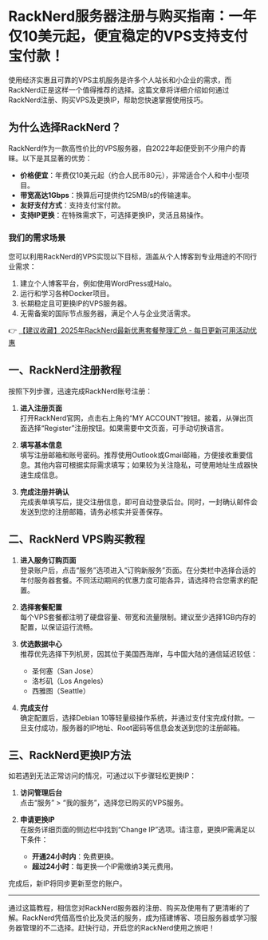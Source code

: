 # RackNerd服务器注册与购买指南：一年仅10美元起，便宜稳定的VPS支持支付宝付款！

使用经济实惠且可靠的VPS主机服务是许多个人站长和小企业的需求，而RackNerd正是这样一个值得推荐的选择。这篇文章将详细介绍如何通过RackNerd注册、购买VPS及更换IP，帮助您快速掌握使用技巧。

## 为什么选择RackNerd？

RackNerd作为一款高性价比的VPS服务器，自2022年起便受到不少用户的青睐。以下是其显著的优势：

- **价格便宜**：年费仅10美元起（约合人民币80元），非常适合个人和中小型项目。
- **带宽高达1Gbps**：换算后可提供约125MB/s的传输速率。
- **友好支付方式**：支持支付宝付款。
- **支持IP更换**：在特殊需求下，可选择更换IP，灵活且易操作。
  
### 我们的需求场景
您可以利用RackNerd的VPS实现以下目标，涵盖从个人博客到专业用途的不同行业需求：

1. 建立个人博客平台，例如使用WordPress或Halo。
2. 运行和学习各种Docker项目。
3. 长期稳定且可更换IP的VPS服务器。
4. 无需备案的国际节点服务器，满足个人与企业灵活需求。

👉 [【建议收藏】2025年RackNerd最新优惠套餐整理汇总 - 每日更新可用活动优惠](https://bit.ly/Rack_Nerd)

## 一、RackNerd注册教程

按照下列步骤，迅速完成RackNerd账号注册：

1. **进入注册页面**  
   打开RackNerd官网，点击右上角的“MY ACCOUNT”按钮。接着，从弹出页面选择“Register”注册按钮。如果需要中文页面，可手动切换语言。

2. **填写基本信息**  
   填写注册邮箱和账号密码。推荐使用Outlook或Gmail邮箱，方便接收重要信息。其他内容可根据实际需求填写；如果较为关注隐私，可使用地址生成器快速生成信息。

3. **完成注册并确认**  
   完成表单填写后，提交注册信息，即可自动登录后台。同时，一封确认邮件会发送到您的注册邮箱，请务必核实并妥善保存。

## 二、RackNerd VPS购买教程

1. **进入服务订购页面**  
   登录账户后，点击“服务”选项进入“订购新服务”页面。在分类栏中选择合适的年付服务器套餐。不同活动期间的优惠力度可能各异，请选择符合您需求的配置。

2. **选择套餐配置**  
   每个VPS套餐都注明了硬盘容量、带宽和流量限制。建议至少选择1GB内存的配置，以保证运行流畅。

3. **优选数据中心**  
   推荐优先选择下列机房，因其位于美国西海岸，与中国大陆的通信延迟较低：
   - 圣何塞（San Jose）
   - 洛杉矶（Los Angeles）
   - 西雅图（Seattle）  

4. **完成支付**  
   确定配置后，选择Debian 10等轻量级操作系统，并通过支付宝完成付款。一旦支付成功，服务器的IP地址、Root密码等信息会发送到您的注册邮箱。

## 三、RackNerd更换IP方法

如若遇到无法正常访问的情况，可通过以下步骤轻松更换IP：

1. **访问管理后台**  
   点击“服务” > “我的服务”，选择您已购买的VPS服务。
   
2. **申请更换IP**  
   在服务详细页面的侧边栏中找到“Change IP”选项。请注意，更换IP需满足以下条件：
   - **开通24小时内**：免费更换。
   - **超过24小时**：每更换一个IP需缴纳3美元费用。

完成后，新IP将同步更新至您的账户。

---

通过这篇教程，相信您对RackNerd服务器的注册、购买及使用有了更清晰的了解。RackNerd凭借高性价比及灵活的服务，成为搭建博客、项目服务器或学习服务器管理的不二选择。赶快行动，开启您的RackNerd使用之旅吧！
